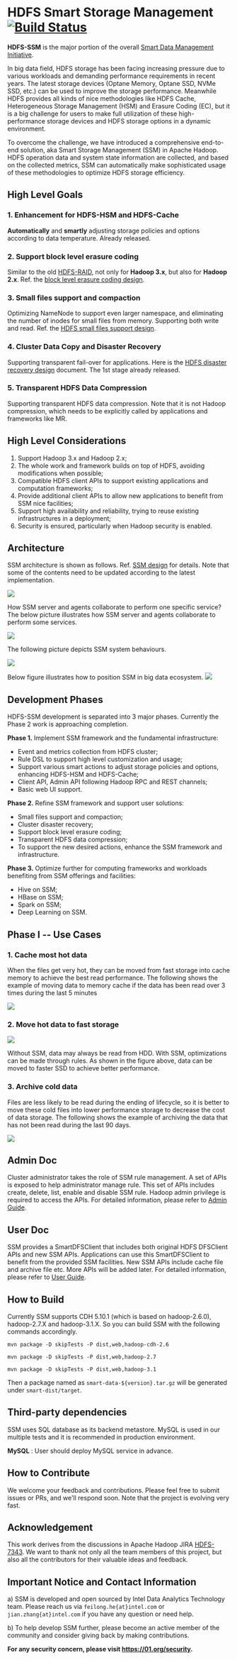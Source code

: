 
HDFS Smart Storage Management [![Build Status](https://travis-ci.org/Intel-bigdata/SSM.svg?branch=trunk)](https://travis-ci.org/Intel-bigdata/SSM?branch=trunk)
=========================

**HDFS-SSM** is the major portion of the overall [Smart Data Management Initiative](https://github.com/Intel-bigdata/SSM/blob/trunk/docs/overall-initiative.md).

In big data field, HDFS storage has been facing increasing pressure due to various workloads and demanding performance requirements in recent years. The latest storage devices (Optane Memory, Optane SSD, NVMe SSD, etc.) can be used to improve the storage performance. Meanwhile HDFS provides all kinds of nice methodologies like HDFS Cache, Heterogeneous Storage Management (HSM) and Erasure Coding (EC), but it is a big challenge for users to make full utilization of these high-performance storage devices and HDFS storage options in a dynamic environment.

To overcome the challenge, we have introduced a comprehensive end-to-end solution, aka Smart Storage Management (SSM) in Apache Hadoop. HDFS operation data and system state information are collected, and based on the collected metrics, SSM can automatically make sophisticated usage of these methodologies to optimize HDFS storage efficiency.

High Level Goals
------------
### 1. Enhancement for HDFS-HSM and HDFS-Cache
**Automatically** and **smartly** adjusting storage policies and options according to data temperature. Already released.
### 2. Support block level erasure coding
Similar to the old [HDFS-RAID](https://wiki.apache.org/hadoop/HDFS-RAID), not only for **Hadoop 3.x**, but also for **Hadoop 2.x**. Ref. the [block level erasure coding design](https://github.com/Intel-bigdata/SSM/blob/trunk/docs/block-level-ec.md).
### 3. Small files support and compaction
Optimizing NameNode to support even larger namespace, and eliminating the number of inodes for small files from memory. Supporting both write and read. Ref. the [HDFS small files support design](https://github.com/Intel-bigdata/SSM/blob/trunk/docs/small-file-solution.md).
### 4. Cluster Data Copy and Disaster Recovery
Supporting transparent fail-over for applications. Here is the [HDFS disaster recovery design](https://github.com/Intel-bigdata/SSM/blob/trunk/docs/disaster-recovery.md) document. The 1st stage already released.
### 5. Transparent HDFS Data Compression
Supporting transparent HDFS data compression. Note that it is not Hadoop compression, which needs to be explicitly called by applications and frameworks like MR.

High Level Considerations
------------
1. Support Hadoop 3.x and Hadoop 2.x;
2. The whole work and framework builds on top of HDFS, avoiding modifications when possible;
3. Compatible HDFS client APIs to support existing applications and computation frameworks;
4. Provide additional client APIs to allow new applications to benefit from SSM nice facilities;
5. Support high availability and reliability, trying to reuse existing infrastructures in a deployment;
6. Security is ensured, particularly when Hadoop security is enabled.

Architecture
------------
SSM architecture is shown as follows. Ref. [SSM design](https://github.com/Intel-bigdata/SSM/blob/trunk/docs/hdfs-ssm-design.md) for details. Note that some of the contents need to be updated according to the latest implementation.

<img src="https://github.com/Intel-bigdata/SSM/blob/trunk/docs/image/ssm-overall.png" />

How SSM server and agents collaborate to perform one specific service? The below picture illustrates how SSM server and agents collaborate to perform some services.

<img src="https://github.com/Intel-bigdata/SSM/blob/trunk/docs/image/ssm-overall-2.png" />

The following picture depicts SSM system behaviours.

<img src="https://github.com/Intel-bigdata/SSM/blob/trunk/docs/image/ssm-lifecycle.png" />

Below figure illustrates how to position SSM in big data ecosystem.
<img src="https://github.com/Intel-bigdata/SSM/blob/trunk/docs/image/high-level-architecture.png" />

Development Phases
------------
HDFS-SSM development is separated into 3 major phases. Currently the Phase 2 work is approaching completion.

**Phase 1.** Implement SSM framework and the fundamental infrastructure:
* Event and metrics collection from HDFS cluster;
* Rule DSL to support high level customization and usage;
* Support various smart actions to adjust storage policies and options, enhancing HDFS-HSM and HDFS-Cache;
* Client API, Admin API following Hadoop RPC and REST channels;
* Basic web UI support.

**Phase 2.** Refine SSM framework and support user solutions:
* Small files support and compaction;
* Cluster disaster recovery;
* Support block level erasure coding;
* Transparent HDFS data compression;
* To support the new desired actions, enhance the SSM framework and infrastructure.

**Phase 3.** Optimize further for computing frameworks and workloads benefiting from SSM offerings and facilities:
* Hive on SSM;
* HBase on SSM;
* Spark on SSM;
* Deep Learning on SSM.

Phase I -- Use Cases 
------------
### 1. Cache most hot data
When the files get very hot, they can be moved from fast storage into cache memory to achieve the best read performance. The following shows the example of moving data to memory cache if the data has been read over 3 times during the last 5 minutes

![](https://github.com/Intel-bigdata/SSM/blob/trunk/docs/image/cache-case.png)

### 2. Move hot data to fast storage
![](https://github.com/Intel-bigdata/SSM/blob/trunk/docs/image/ssd-case.png)

Without SSM, data may always be read from HDD. With SSM, optimizations can be made through rules. As shown in the figure above, data can be moved to faster SSD to achieve better performance.

### 3. Archive cold data
Files are less likely to be read during the ending of lifecycle, so it is better to move these cold files into lower performance storage to decrease the cost of data storage. The following shows the example of archiving the data that has not been read during the last 90 days.

![](https://github.com/Intel-bigdata/SSM/blob/trunk/docs/image/archive-case.png)

Admin Doc
------------
Cluster administrator takes the role of SSM rule management. A set of APIs is exposed to help administrator manage rule. This set of APIs includes create, delete, list, enable and disable SSM rule. Hadoop admin privilege is required to access the APIs. For detailed information, please refer to [Admin Guide](https://github.com/Intel-bigdata/SSM/blob/trunk/docs/admin-user-guide.md).

User Doc
------------
SSM provides a SmartDFSClient that includes both original HDFS DFSClient APIs and new SSM APIs. Applications can use this SmartDFSClient to benefit from the provided SSM facilities. New SSM APIs include cache file and archive file etc. More APIs will be added later. For detailed information, please refer to [User Guide](https://github.com/Intel-bigdata/SSM/blob/trunk/docs/client-user-guide.md).

How to Build
------------
Currently SSM supports CDH 5.10.1 (which is based on hadoop-2.6.0), hadoop-2.7.X and hadoop-3.1.X.
So you can build SSM with the following commands accordingly.

```
mvn package -D skipTests -P dist,web,hadoop-cdh-2.6
```

```
mvn package -D skipTests -P dist,web,hadoop-2.7
```

```
mvn package -D skipTests -P dist,web,hadoop-3.1
```

Then a package named as `smart-data-${version}.tar.gz` will be generated under `smart-dist/target`.

Third-party dependencies
------------------------
SSM uses SQL database as its backend metastore. MySQL is used in our multiple tests and it is recommended in production environment.

**MySQL** : User should deploy MySQL service in advance.

How to Contribute
------------
We welcome your feedback and contributions. Please feel free to submit issues or PRs, and we'll respond soon. Note that the project is evolving very fast.

Acknowledgement
------------
This work derives from the discussions in Apache Hadoop JIRA [HDFS-7343](https://issues.apache.org/jira/browse/HDFS-7343). We want to thank not only all the team members of this project, but also all the contributors for their valuable ideas and feedback.

Important Notice and Contact Information
-------
a) SSM is developed and open sourced by Intel Data Analytics Technology team. Please reach us via `feilong.he{at}intel.com` or `jian.zhang{at}intel.com` if you have any question or need help.

b) To help develop SSM further, please become an active member of the community and consider giving back by making contributions.


**For any security concern, please visit https://01.org/security.**
